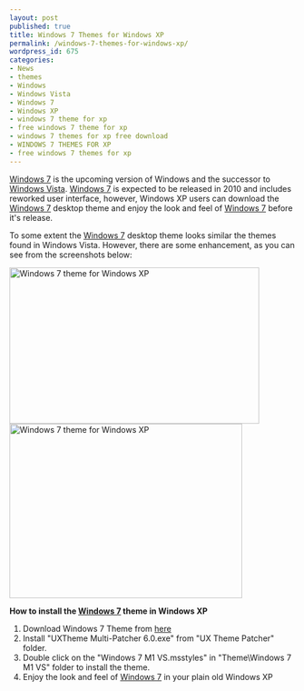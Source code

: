 ```yaml
---
layout: post
published: true
title: Windows 7 Themes for Windows XP
permalink: /windows-7-themes-for-windows-xp/
wordpress_id: 675
categories:
- News
- themes
- Windows
- Windows Vista
- Windows 7
- Windows XP
- windows 7 theme for xp
- free windows 7 theme for xp
- windows 7 themes for xp free download
- WINDOWS 7 THEMES FOR XP
- free windows 7 themes for xp
---
```

<a href="http://en.wikipedia.org/wiki/Windows_7">Windows 7</a> is the upcoming version of Windows and the successor to <a href="http://en.wikipedia.org/wiki/Windows_Vista">Windows Vista</a>. <a href="http://en.wikipedia.org/wiki/Windows_7">Windows 7</a> is expected to be released in 2010 and includes reworked user interface, however, Windows XP users can download the <a href="http://en.wikipedia.org/wiki/Windows_7">Windows 7</a> desktop theme and enjoy the look and feel of <a href="http://en.wikipedia.org/wiki/Windows_7">Windows 7</a> before it's release.



To some extent the <a href="http://en.wikipedia.org/wiki/Windows_7">Windows 7</a> desktop theme looks similar the themes found in Windows Vista. However, there are some enhancement, as you can see from the screenshots below:

<img src="http://lh4.ggpht.com/-E_08dtJRA3Q/UVl_vmAcpTI/AAAAAAAAFxo/GlLJ2tzPJNA/windows-7-uxtheme.jpg" alt="Windows 7 theme for Windows XP" title="Windows 7 theme for Windows XP" width="440" height="275" class="size-full wp-image-683" />

<img src="http://lh5.ggpht.com/-lifzrL0ZcmU/UVl_wktdtWI/AAAAAAAAFxs/9GFSCkPURVM/windows-7-desktop-theme-2.jpg" alt="Windows 7 theme for Windows XP" title="Windows 7 theme for Windows XP" width="410" height="307" class="size-full wp-image-684" />



<strong>How to install the <a href="http://en.wikipedia.org/wiki/Windows_7">Windows 7</a> theme in Windows XP</strong>

<ol>
	<li>Download Windows 7 Theme from <a href="http://www.megaleecher.net/uploads/Windows_7_M_%20VS_2.zip">here</a></li>
	<li>Install "UXTheme Multi-Patcher 6.0.exe" from "UX Theme Patcher" folder.</li>
	<li>Double click on the "Windows 7 M1 VS.msstyles" in "Theme\Windows 7 M1 VS" folder to install the theme.</li>
	<li>Enjoy the look and feel of <a href="http://en.wikipedia.org/wiki/Windows_7">Windows 7</a> in your plain old Windows XP</li>
</ol>
